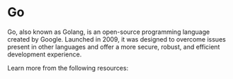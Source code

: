 # Go

Go, also known as Golang, is an open-source programming language created by Google. Launched in 2009, it was designed to overcome issues present in other languages and offer a more secure, robust, and efficient development experience.

Learn more from the following resources:

